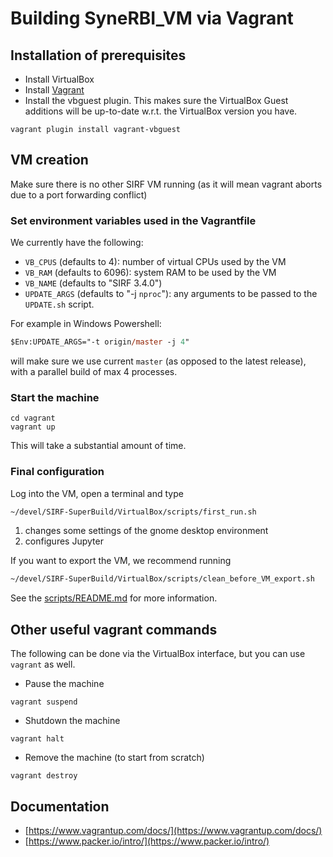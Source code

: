 # Building SyneRBI_VM via Vagrant

## Installation of prerequisites

- Install VirtualBox
- Install [Vagrant](https://www.vagrantup.com)
- Install the vbguest plugin. This makes sure the VirtualBox Guest additions will be up-to-date w.r.t.
the VirtualBox version you have.
```
vagrant plugin install vagrant-vbguest
```

## VM creation

Make sure there is no other SIRF VM running (as it will mean vagrant aborts due to a port forwarding conflict)

### Set environment variables used in the Vagrantfile
We currently have the following:
- `VB_CPUS` (defaults to 4): number of virtual CPUs used by the VM
- `VB_RAM` (defaults to 6096): system RAM to be used by the VM
- `VB_NAME` (defaults to "SIRF 3.4.0")
- `UPDATE_ARGS` (defaults to "-j `nproc`"): any arguments to be passed to the `UPDATE.sh` script.

For example in Windows Powershell:
```ps
$Env:UPDATE_ARGS="-t origin/master -j 4"
```
will make sure we use current `master` (as opposed to the latest release), with a parallel build of max 4 processes.

### Start the machine

```
cd vagrant
vagrant up
```
This will take a substantial amount of time.

### Final configuration
Log into the VM, open a terminal and type
```sh
~/devel/SIRF-SuperBuild/VirtualBox/scripts/first_run.sh
```
1. changes some settings of the gnome desktop environment
2. configures Jupyter

If you want to export the VM, we recommend running
```sh
~/devel/SIRF-SuperBuild/VirtualBox/scripts/clean_before_VM_export.sh
```

See the [scripts/README.md](../scripts/README.md) for more information.

## Other useful vagrant commands
The following can be done via the VirtualBox interface, but you can use `vagrant` as well.

- Pause the machine

```
vagrant suspend
```

- Shutdown the machine

```
vagrant halt
```

- Remove the machine (to start from scratch)

```
vagrant destroy
```

## Documentation

- [https://www.vagrantup.com/docs/](https://www.vagrantup.com/docs/)
- [https://www.packer.io/intro/](https://www.packer.io/intro/)

